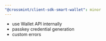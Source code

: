 ```yaml
---
"@crossmint/client-sdk-smart-wallet": minor
---
```


- use Wallet API internally
- passkey credential generation
- custom errors
